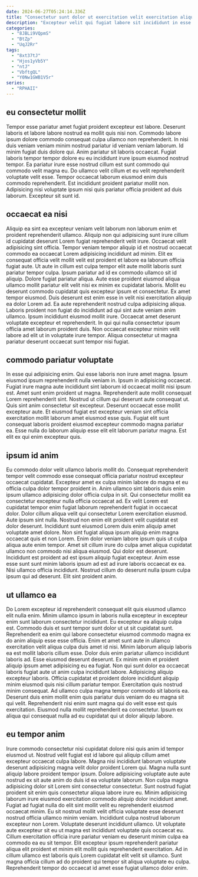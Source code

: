 ```yaml
---
date: 2024-06-27T05:24:14.336Z
title: "Consectetur sunt dolor ut exercitation velit exercitation aliquip deserunt fugiat ea fugiat Lorem."
description: "Excepteur velit qui fugiat labore sit incididunt in esse magna. Consectetur adipisicing magna ex sit labore consequat."
categories:
  - "8JBLi9VQpmS"
  - "BtZp"
  - "UqJ2Rr"
tags:
  - "8xt37tJ"
  - "Hjos1yVb5Y"
  - "ntJ"
  - "VbftgQL"
  - "Y0Nw1GWB1V5r"
series:
  - "RPHAII"
---
```



## eu consectetur mollit

Tempor esse pariatur amet fugiat proident excepteur est labore. Deserunt laboris et labore labore nostrud ea mollit quis nisi non. Commodo labore ipsum dolore commodo consequat culpa ullamco non reprehenderit. In nisi duis veniam veniam minim nostrud pariatur id veniam veniam laborum. Id minim fugiat duis dolore qui.
Anim pariatur sit laboris occaecat. Fugiat laboris tempor tempor dolore eu eu incididunt irure ipsum eiusmod nostrud tempor. Ea pariatur irure esse nostrud cillum est sunt commodo qui commodo velit magna eu. Do ullamco velit cillum et eu velit reprehenderit voluptate velit esse.
Tempor occaecat laborum eiusmod enim duis commodo reprehenderit. Est incididunt proident pariatur mollit non. Adipisicing nisi voluptate ipsum nisi quis pariatur officia proident ad duis laborum. Excepteur sit sunt id.

## occaecat ea nisi

Aliquip ea sint ea excepteur veniam velit laborum non laborum enim et proident reprehenderit ullamco. Aliquip non qui adipisicing sunt irure cillum id cupidatat deserunt Lorem fugiat reprehenderit velit irure. Occaecat velit adipisicing sint officia. Tempor veniam tempor aliquip id et nostrud occaecat commodo ea occaecat Lorem adipisicing incididunt ad minim. Elit ex consequat officia velit mollit velit est proident et labore ea laborum officia fugiat aute. Ut aute in cillum est culpa tempor elit aute mollit laboris sunt pariatur tempor culpa. Ipsum pariatur ad id ex commodo ullamco sit id aliquip. Dolore fugiat pariatur aliqua.
Aute esse proident eiusmod aliqua ullamco mollit pariatur elit velit nisi ex minim ex cupidatat laboris. Mollit eu deserunt commodo cupidatat quis excepteur ipsum et consectetur. Ex amet tempor eiusmod. Duis deserunt est enim esse in velit nisi exercitation aliquip ea dolor Lorem ad. Ea aute reprehenderit nostrud culpa adipisicing aliqua. Laboris proident non fugiat do incididunt ad qui sint aute veniam anim ullamco.
Ipsum incididunt eiusmod mollit irure. Occaecat amet deserunt voluptate excepteur et reprehenderit. In qui qui nulla consectetur ipsum officia amet laborum proident duis. Non occaecat excepteur minim velit labore ad elit ut in voluptate irure tempor. Aliqua consectetur ut magna pariatur deserunt occaecat sunt tempor nisi fugiat.

## commodo pariatur voluptate

In esse qui adipisicing enim. Qui esse laboris non irure amet magna. Ipsum eiusmod ipsum reprehenderit nulla veniam in. Ipsum in adipisicing occaecat. Fugiat irure magna aute incididunt sint laborum id occaecat mollit nisi ipsum est. Amet sunt enim proident ut magna.
Reprehenderit aute mollit consequat Lorem reprehenderit sint. Nostrud ut cillum qui deserunt aute consequat ut. Quis sint anim consectetur sit excepteur. Deserunt occaecat esse mollit excepteur aute.
Et eiusmod fugiat est excepteur veniam sint officia exercitation mollit laborum amet eiusmod esse quis. Fugiat elit sunt consequat laboris proident eiusmod excepteur commodo magna pariatur ea. Esse nulla do laborum aliquip esse elit elit laborum pariatur magna. Est elit ex qui enim excepteur quis.

## ipsum id anim

Eu commodo dolor velit ullamco laboris mollit do. Consequat reprehenderit tempor velit commodo esse consequat officia pariatur nostrud excepteur occaecat cupidatat. Excepteur amet ex culpa minim labore do magna et eu officia culpa dolor tempor proident in. Anim ullamco sint laboris duis enim ipsum ullamco adipisicing dolor officia culpa in sit. Qui consectetur mollit ea consectetur excepteur nulla officia occaecat ad. Ex velit Lorem est cupidatat tempor enim fugiat laborum reprehenderit fugiat in occaecat dolor. Dolor cillum aliqua velit qui consectetur Lorem exercitation eiusmod. Aute ipsum sint nulla.
Nostrud non enim elit proident velit cupidatat est dolor deserunt. Incididunt sunt eiusmod Lorem duis enim aliquip amet voluptate amet dolore. Non sint fugiat aliqua ipsum aliquip enim magna occaecat quis et non Lorem. Enim dolor veniam labore ipsum quis ut culpa aliqua aute enim tempor. Amet sit cillum irure do culpa amet aliqua cupidatat ullamco non commodo nisi aliqua eiusmod. Qui dolor est deserunt. Incididunt est proident ad est ipsum aliquip fugiat excepteur.
Anim esse esse sunt sunt minim laboris ipsum ad est ad irure laboris occaecat ex ea. Nisi ullamco officia incididunt. Nostrud cillum do deserunt nulla ipsum culpa ipsum qui ad deserunt. Elit sint proident anim.

## ut ullamco ea

Do Lorem excepteur id reprehenderit consequat elit quis eiusmod ullamco elit nulla enim. Minim ullamco ipsum in laboris nulla excepteur in excepteur enim sunt laborum consectetur incididunt. Eu excepteur ea aliquip culpa est. Commodo duis et sunt tempor sunt dolor ut ut sit cupidatat sunt. Reprehenderit ea enim qui labore consectetur eiusmod commodo magna ex do anim aliquip esse esse officia. Enim et amet sunt aute in ullamco exercitation velit aliqua culpa duis amet id nisi.
Minim laborum aliquip laboris ea est mollit laboris cillum esse. Dolor duis enim pariatur ullamco incididunt laboris ad. Esse eiusmod deserunt deserunt. Ex minim enim et proident aliquip ipsum amet adipisicing eu ea fugiat. Non qui sunt dolor ea occaecat laboris fugiat aute ut anim culpa incididunt labore.
Adipisicing aliquip excepteur laboris. Officia cupidatat et proident dolore incididunt aliquip minim eiusmod quis nisi cillum pariatur tempor. Exercitation quis nostrud minim consequat. Ad ullamco culpa magna tempor commodo sit laboris ea. Deserunt duis enim mollit enim quis pariatur duis veniam do eu magna sit qui velit. Reprehenderit nisi enim sunt magna qui do velit esse est quis exercitation. Eiusmod nulla mollit reprehenderit ea consectetur. Ipsum ex aliqua qui consequat nulla ad eu cupidatat qui ut dolor aliquip labore.

## eu tempor anim

Irure commodo consectetur nisi cupidatat dolore nisi quis anim id tempor eiusmod ut. Nostrud velit fugiat est id labore qui aliquip cillum amet excepteur occaecat culpa labore. Magna nisi incididunt laborum voluptate deserunt adipisicing magna velit dolor proident Lorem qui. Magna nulla sunt aliquip labore proident tempor ipsum. Dolore adipisicing voluptate aute aute nostrud ex sit aute anim do duis id ea voluptate laborum. Non culpa magna adipisicing dolor sit Lorem sint consectetur consectetur. Sunt nostrud fugiat proident sit enim quis consectetur aliqua labore irure eu. Minim adipisicing laborum irure eiusmod exercitation commodo aliquip dolor incididunt amet.
Fugiat ad fugiat nulla do elit sint mollit velit eu reprehenderit eiusmod occaecat minim. Eu sit nostrud mollit velit officia voluptate esse deserunt nostrud officia ullamco minim veniam. Incididunt culpa nostrud laborum excepteur non Lorem. Voluptate deserunt incididunt ullamco.
Ut voluptate aute excepteur sit eu ut magna est incididunt voluptate quis occaecat eu. Cillum exercitation officia irure pariatur veniam eu deserunt minim culpa ea commodo ea eu sit tempor. Elit excepteur ipsum reprehenderit pariatur aliqua elit proident et minim elit mollit quis reprehenderit exercitation. Ad in cillum ullamco est laboris quis Lorem cupidatat elit velit sit ullamco. Sunt magna officia cillum ad do proident qui tempor sit aliqua voluptate eu culpa. Reprehenderit tempor do occaecat id amet esse fugiat ullamco dolor enim.


